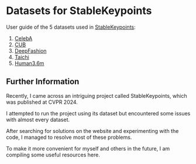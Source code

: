 # Datasets for StableKeypoints

User guide of the 5 datasets used in [StableKeypoints](https://github.com/ubc-vision/StableKeypoints):
1. [CelebA](1-celeba)
2. [CUB](2-cub)
3. [DeepFashion](3-deepfashion)
4. [Taichi](4-taichi)
5. [Human3.6m](5-human36m)


## Further Information

Recently, I came across an intriguing project called StableKeypoints, which was published at CVPR 2024.

I attempted to run the project using its dataset but encountered some issues with almost every dataset.

After searching for solutions on the website and experimenting with the code, I managed to resolve most of these problems.

To make it more convenient for myself and others in the future, I am compiling some useful resources here.